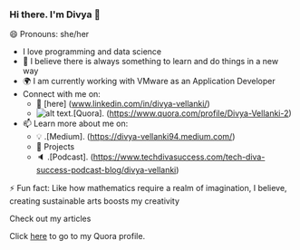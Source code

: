 ### Hi there. I'm Divya 👋
😄 Pronouns: she/her

<!--
**dvellanki/dvellanki** is a ✨ _special_ ✨ repository because its `README.md` (this file) appears on your GitHub profile.

Here are some ideas to get you started:

- 🔭 I’m currently working on ...
- 🌱 I’m currently learning ...
- 👯 I’m looking to collaborate on ...
- 🤔 I’m looking for help with ...
- 💬 Ask me about ...
- 📫 How to reach me: ...
- 😄 Pronouns: ...
- ⚡ Fun fact: ...
-->

* I love programming and data science
* 🌱 I believe there is always something to learn and do things in a new way
* 🌍 I am currently working with VMware as an Application Developer
* Connect with me on:
   * 🏢 [here] (www.linkedin.com/in/divya-vellanki/)
   * ![alt text]().[Quora]. (https://www.quora.com/profile/Divya-Vellanki-2)
* 📫 Learn more about me on:
   * 💡 .[Medium]. (https://divya-vellanki94.medium.com/)
   * 🎯 Projects
   * 🔈 .[Podcast]. (https://www.techdivasuccess.com/tech-diva-success-podcast-blog/divya-vellanki)

⚡ Fun fact: Like how mathematics require a realm of imagination, I believe, creating sustainable arts boosts my creativity

Check out my articles

Click [here](quora.com/profile/Ashish-Kulkarni-100) to go to my Quora profile.
